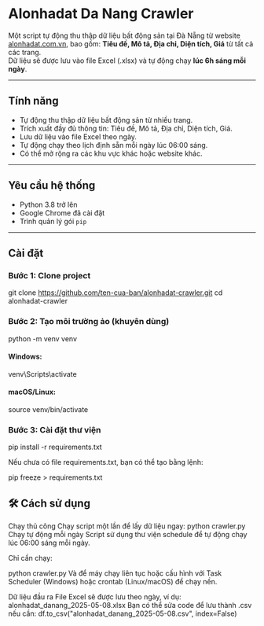 #  Alonhadat Da Nang Crawler

Một script tự động thu thập dữ liệu bất động sản tại Đà Nẵng từ website [alonhadat.com.vn](https://alonhadat.com.vn), bao gồm: **Tiêu đề, Mô tả, Địa chỉ, Diện tích, Giá** từ tất cả các trang.  
Dữ liệu sẽ được lưu vào file Excel (.xlsx) và tự động chạy **lúc 6h sáng mỗi ngày**.

---

##  Tính năng

- Tự động thu thập dữ liệu bất động sản từ nhiều trang.
- Trích xuất đầy đủ thông tin: Tiêu đề, Mô tả, Địa chỉ, Diện tích, Giá.
- Lưu dữ liệu vào file Excel theo ngày.
- Tự động chạy theo lịch định sẵn mỗi ngày lúc 06:00 sáng.
- Có thể mở rộng ra các khu vực khác hoặc website khác.

---

##  Yêu cầu hệ thống

- Python 3.8 trở lên
- Google Chrome đã cài đặt
- Trình quản lý gói `pip`

---

##  Cài đặt

### Bước 1: Clone project

git clone https://github.com/ten-cua-ban/alonhadat-crawler.git
cd alonhadat-crawler
### Bước 2: Tạo môi trường ảo (khuyên dùng)

python -m venv venv
#### Windows:
venv\Scripts\activate
#### macOS/Linux:
source venv/bin/activate
### Bước 3: Cài đặt thư viện

pip install -r requirements.txt

Nếu chưa có file requirements.txt, bạn có thể tạo bằng lệnh:

pip freeze > requirements.txt
## 🛠 Cách sử dụng
Chạy thủ công
Chạy script một lần để lấy dữ liệu ngay:
python crawler.py
Chạy tự động mỗi ngày
Script sử dụng thư viện schedule để tự động chạy lúc 06:00 sáng mỗi ngày.

Chỉ cần chạy:

python crawler.py
Và để máy chạy liên tục hoặc cấu hình với Task Scheduler (Windows) hoặc crontab (Linux/macOS) để chạy nền.

 Dữ liệu đầu ra
File Excel sẽ được lưu theo ngày, ví dụ:
alonhadat_danang_2025-05-08.xlsx
Bạn có thể sửa code để lưu thành .csv nếu cần:
df.to_csv("alonhadat_danang_2025-05-08.csv", index=False)
